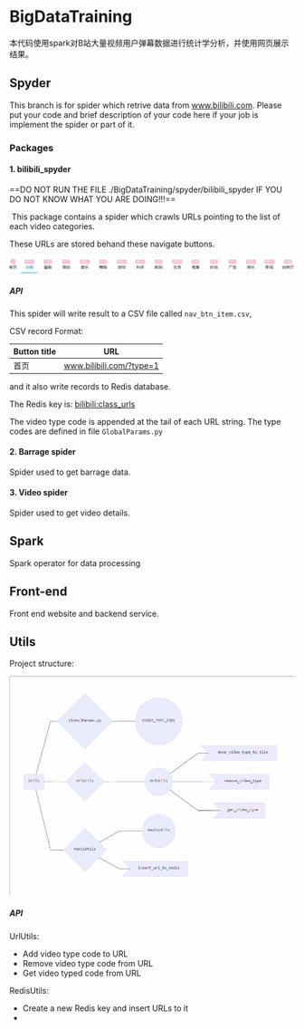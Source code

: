 # BigDataTraining
  本代码使用spark对B站大量视频用户弹幕数据进行统计学分析，并使用网页展示结果。
## Spyder

This branch is for spider which retrive data from www.bilibili.com. Please put your code and brief description of your code here if your job is implement the spider or part of it.

### Packages

#### 1. bilibili_spyder

==DO NOT RUN THE FILE ./BigDataTraining/spyder/bilibili_spyder IF YOU DO NOT KNOW WHAT YOU ARE DOING!!!==

​	This package contains a spider which crawls URLs pointing to the list of each video categories.

These URLs are stored behand these navigate buttons.

![1561287463179](1561287463179.png)

##### API

This spider will write result to a CSV file called `nav_btn_item.csv`, 

CSV record Format:

| Button title | URL                      |
| ------------ | ------------------------ |
| 首页         | www.bilibili.com/?type=1 |

and it also write records to Redis database.

The Redis key is: <u>bilibili:class_urls</u>

The video type code is appended at the tail of each URL string. The type codes are defined in file 	`GlobalParams.py`

#### 2. Barrage spider

Spider used to get barrage data. 

#### 3. Video spider

Spider used to get video details.

## Spark

Spark operator for data processing

## Front-end

Front end website and backend service.

## Utils

Project structure:

![1561430115166](1561430115166.png)



##### API

UrlUtils: 

- Add video type code to URL
- Remove video type code from URL
- Get video typed code from URL

RedisUtils:

- Create a new Redis key and insert URLs to it
- 
